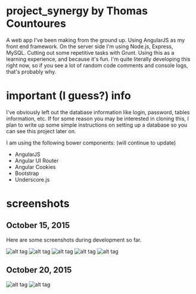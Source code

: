 # project_synergy by Thomas Countoures
A web app I've been making from the ground up. Using AngularJS as my front end framework. On the server side I'm using Node.js, Express, MySQL. Cutting out some repetitive tasks with Grunt. Using this as a learning experience, and because it's fun. I'm quite literally developing this right now, so if you see a lot of random code comments and console logs, that's probably why.

# important (I guess?) info
I've obviously left out the database information like login, password, tables information, etc. If for some reason you may be interested in cloning this, I plan to write up some simple instructions on setting up a database so you can see this project later on. 

I am using the following bower components: (will continue to update)

* AngularJS
* Angular UI Router
* Angular Cookies
* Bootstrap
* Underscore.js

# screenshots

## October 15, 2015

Here are some screenshots during development so far.

![alt tag](https://raw.github.com/thomascountoures/project_synergy/screenshots/screenshots/screen1.png)
![alt tag](https://raw.github.com/thomascountoures/project_synergy/screenshots/screenshots/screen2.png)
![alt tag](https://raw.github.com/thomascountoures/project_synergy/screenshots/screenshots/screen3.png)
![alt tag](https://raw.github.com/thomascountoures/project_synergy/screenshots/screenshots/screen4.png)
![alt tag](https://raw.github.com/thomascountoures/project_synergy/screenshots/screenshots/screen5.png)

## October 20, 2015

![alt tag](https://raw.github.com/thomascountoures/project_synergy/screenshots/screenshots/screen6.png)
![alt tag](https://raw.github.com/thomascountoures/project_synergy/screenshots/screenshots/screen7.png)
